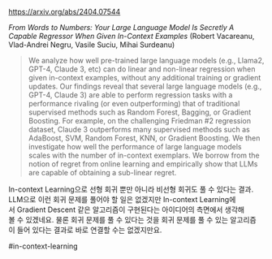 https://arxiv.org/abs/2404.07544

*From Words to Numbers: Your Large Language Model Is Secretly A Capable Regressor When Given In-Context Examples* (Robert Vacareanu, Vlad-Andrei Negru, Vasile Suciu, Mihai Surdeanu)

> We analyze how well pre-trained large language models (e.g., Llama2, GPT-4, Claude 3, etc) can do linear and non-linear regression when given in-context examples, without any additional training or gradient updates. Our findings reveal that several large language models (e.g., GPT-4, Claude 3) are able to perform regression tasks with a performance rivaling (or even outperforming) that of traditional supervised methods such as Random Forest, Bagging, or Gradient Boosting. For example, on the challenging Friedman #2 regression dataset, Claude 3 outperforms many supervised methods such as AdaBoost, SVM, Random Forest, KNN, or Gradient Boosting. We then investigate how well the performance of large language models scales with the number of in-context exemplars. We borrow from the notion of regret from online learning and empirically show that LLMs are capable of obtaining a sub-linear regret.

In-context Learning으로 선형 회귀 뿐만 아니라 비선형 회귀도 풀 수 있다는 결과. LLM으로 이런 회귀 문제를 풀어야 할 일은 없겠지만 In-context Learning에서 Gradient Descent 같은 알고리즘이 구현된다는 아이디어의 측면에서 생각해볼 수 있겠네요. 물론 회귀 문제를 풀 수 있다는 것을 회귀 문제를 풀 수 있는 알고리즘이 들어 있다는 결과로 바로 연결할 수는 없겠지만요.

#in-context-learning 